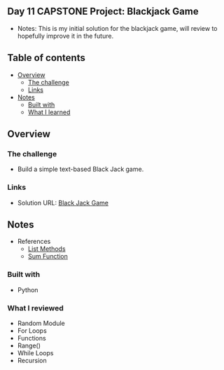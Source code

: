## Day 11 CAPSTONE Project: Blackjack Game
- Notes: This is my initial solution for the blackjack game, will review to hopefully improve it in the future.

## Table of contents

- [Overview](#overview)
  - [The challenge](#the-challenge)
  - [Links](#links)
- [Notes](#notes)
  - [Built with](#built-with)
  - [What I learned](#what-i-learned)

## Overview

### The challenge

- Build a simple text-based Black Jack game. 

### Links

- Solution URL: [Black Jack Game](https://github.com/Mikerniker/100_Days_of_Python/tree/main/Day11)

## Notes

- References
  - [List Methods](https://developers.google.com/edu/python/lists#list-methods)
  - [Sum Function](https://docs.python.org/3/library/functions.html#sum)


### Built with

- Python

### What I reviewed
- Random Module
- For Loops
- Functions
- Range()
- While Loops
- Recursion
